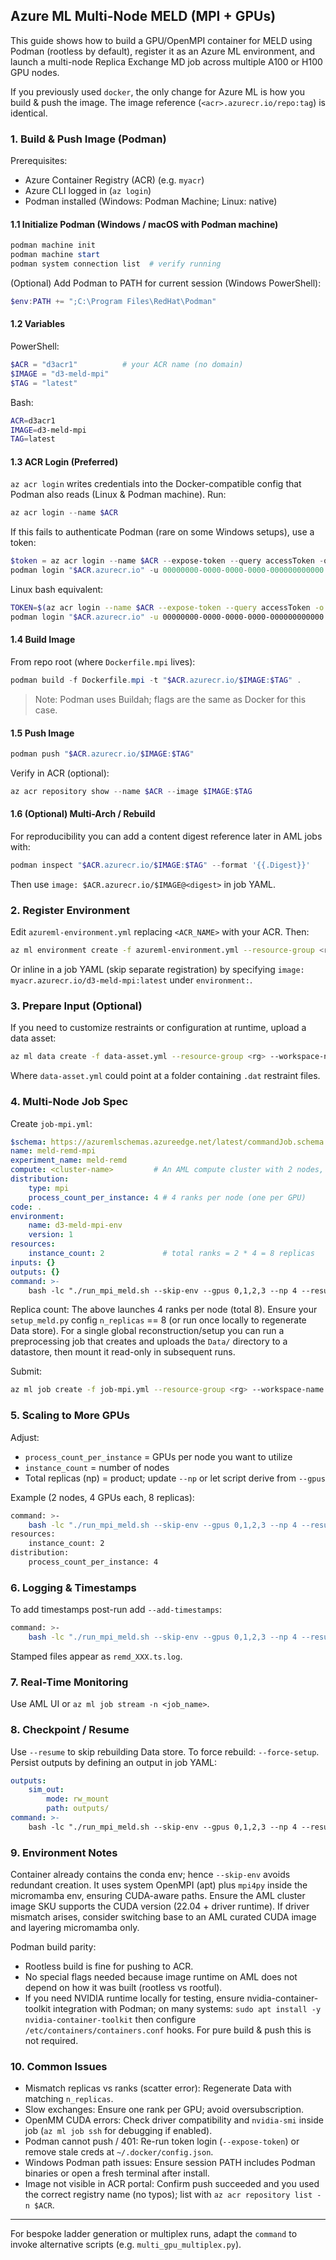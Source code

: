## Azure ML Multi-Node MELD (MPI + GPUs)

This guide shows how to build a GPU/OpenMPI container for MELD using Podman (rootless by default), register it as an Azure ML environment, and launch a multi-node Replica Exchange MD job across multiple A100 or H100 GPU nodes.

If you previously used `docker`, the only change for Azure ML is how you build & push the image. The image reference (`<acr>.azurecr.io/repo:tag`) is identical.

### 1. Build & Push Image (Podman)

Prerequisites:
- Azure Container Registry (ACR) (e.g. `myacr`)
- Azure CLI logged in (`az login`)
- Podman installed (Windows: Podman Machine; Linux: native)

#### 1.1 Initialize Podman (Windows / macOS with Podman machine)
```powershell
podman machine init
podman machine start
podman system connection list  # verify running
```

(Optional) Add Podman to PATH for current session (Windows PowerShell):
```powershell
$env:PATH += ";C:\Program Files\RedHat\Podman"
```

#### 1.2 Variables
PowerShell:
```powershell
$ACR = "d3acr1"          # your ACR name (no domain)
$IMAGE = "d3-meld-mpi"
$TAG = "latest"
```
Bash:
```bash
ACR=d3acr1
IMAGE=d3-meld-mpi
TAG=latest
```

#### 1.3 ACR Login (Preferred)
`az acr login` writes credentials into the Docker-compatible config that Podman also reads (Linux & Podman machine). Run:
```powershell
az acr login --name $ACR
```
If this fails to authenticate Podman (rare on some Windows setups), use a token:
```powershell
$token = az acr login --name $ACR --expose-token --query accessToken -o tsv
podman login "$ACR.azurecr.io" -u 00000000-0000-0000-0000-000000000000 -p $token
```
Linux bash equivalent:
```bash
TOKEN=$(az acr login --name $ACR --expose-token --query accessToken -o tsv)
podman login "$ACR.azurecr.io" -u 00000000-0000-0000-0000-000000000000 -p $TOKEN
```

#### 1.4 Build Image
From repo root (where `Dockerfile.mpi` lives):
```powershell
podman build -f Dockerfile.mpi -t "$ACR.azurecr.io/$IMAGE:$TAG" .
```
> Note: Podman uses Buildah; flags are the same as Docker for this case.

#### 1.5 Push Image
```powershell
podman push "$ACR.azurecr.io/$IMAGE:$TAG"
```

Verify in ACR (optional):
```powershell
az acr repository show --name $ACR --image $IMAGE:$TAG
```

#### 1.6 (Optional) Multi-Arch / Rebuild
For reproducibility you can add a content digest reference later in AML jobs with:
```powershell
podman inspect "$ACR.azurecr.io/$IMAGE:$TAG" --format '{{.Digest}}'
```
Then use `image: $ACR.azurecr.io/$IMAGE@<digest>` in job YAML.

### 2. Register Environment

Edit `azureml-environment.yml` replacing `<ACR_NAME>` with your ACR. Then:
```bash
az ml environment create -f azureml-environment.yml --resource-group <rg> --workspace-name <ws>
```

Or inline in a job YAML (skip separate registration) by specifying `image: myacr.azurecr.io/d3-meld-mpi:latest` under `environment:`.

### 3. Prepare Input (Optional)

If you need to customize restraints or configuration at runtime, upload a data asset:
```bash
az ml data create -f data-asset.yml --resource-group <rg> --workspace-name <ws>
```
Where `data-asset.yml` could point at a folder containing `.dat` restraint files.

### 4. Multi-Node Job Spec

Create `job-mpi.yml`:
```yaml
$schema: https://azuremlschemas.azureedge.net/latest/commandJob.schema.json
name: meld-remd-mpi
experiment_name: meld-remd
compute: <cluster-name>         # An AML compute cluster with 2 nodes, each 4 x A100
distribution:
	type: mpi
	process_count_per_instance: 4 # 4 ranks per node (one per GPU)
code: .
environment:
	name: d3-meld-mpi-env
	version: 1
resources:
	instance_count: 2             # total ranks = 2 * 4 = 8 replicas
inputs: {}
outputs: {}
command: >-
	bash -lc "./run_mpi_meld.sh --skip-env --gpus 0,1,2,3 --np 4 --resume && echo node done"
```

Replica count: The above launches 4 ranks per node (total 8). Ensure your `setup_meld.py` config `n_replicas` == 8 (or run once locally to regenerate Data store). For a single global reconstruction/setup you can run a preprocessing job that creates and uploads the `Data/` directory to a datastore, then mount it read-only in subsequent runs.

Submit:
```bash
az ml job create -f job-mpi.yml --resource-group <rg> --workspace-name <ws>
```

### 5. Scaling to More GPUs

Adjust:
- `process_count_per_instance` = GPUs per node you want to utilize
- `instance_count` = number of nodes
- Total replicas (np) = product; update `--np` or let script derive from `--gpus`

Example (2 nodes, 4 GPUs each, 8 replicas):
```bash
command: >-
	bash -lc "./run_mpi_meld.sh --skip-env --gpus 0,1,2,3 --np 4 --resume"
resources:
	instance_count: 2
distribution:
	process_count_per_instance: 4
```

### 6. Logging & Timestamps

To add timestamps post-run add `--add-timestamps`:
```bash
command: >-
	bash -lc "./run_mpi_meld.sh --skip-env --gpus 0,1,2,3 --np 4 --resume --add-timestamps"
```
Stamped files appear as `remd_XXX.ts.log`.

### 7. Real-Time Monitoring

Use AML UI or `az ml job stream -n <job_name>`.

### 8. Checkpoint / Resume

Use `--resume` to skip rebuilding Data store. To force rebuild: `--force-setup`.
Persist outputs by defining an output in job YAML:
```yaml
outputs:
	sim_out:
		mode: rw_mount
		path: outputs/
command: >-
	bash -lc "./run_mpi_meld.sh --skip-env --gpus 0,1,2,3 --np 4 --resume && cp -r Data $AZUREML_OUTPUT_sim_out/"
```

### 9. Environment Notes

Container already contains the conda env; hence `--skip-env` avoids redundant creation. It uses system OpenMPI (apt) plus `mpi4py` inside the micromamba env, ensuring CUDA-aware paths. Ensure the AML cluster image SKU supports the CUDA version (22.04 + driver runtime). If driver mismatch arises, consider switching base to an AML curated CUDA image and layering micromamba only.

Podman build parity:
- Rootless build is fine for pushing to ACR.
- No special flags needed because image runtime on AML does not depend on how it was built (rootless vs rootful).
- If you need NVIDIA runtime locally for testing, ensure nvidia-container-toolkit integration with Podman; on many systems: `sudo apt install -y nvidia-container-toolkit` then configure `/etc/containers/containers.conf` hooks. For pure build & push this is not required.

### 10. Common Issues

- Mismatch replicas vs ranks (scatter error): Regenerate Data with matching `n_replicas`.
- Slow exchanges: Ensure one rank per GPU; avoid oversubscription.
- OpenMM CUDA errors: Check driver compatibility and `nvidia-smi` inside job (`az ml job ssh` for debugging if enabled).
- Podman cannot push / 401: Re-run token login (`--expose-token`) or remove stale creds at `~/.docker/config.json`.
- Windows Podman path issues: Ensure session PATH includes Podman binaries or open a fresh terminal after install.
- Image not visible in ACR portal: Confirm push succeeded and you used the correct registry name (no typos); list with `az acr repository list -n $ACR`.

---
For bespoke ladder generation or multiplex runs, adapt the `command` to invoke alternative scripts (e.g. `multi_gpu_multiplex.py`).
